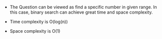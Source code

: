 - The Question can be viewed as find a specific number
  in given range. In this case, binary search can achieve
  great time and space complexity.
  
- Time complexity is O(log(n))
- Space complexity is O(1)

